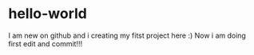 # hello-world
I am new on github and i creating my fitst project here :)
Now i am doing first edit and commit!!!
